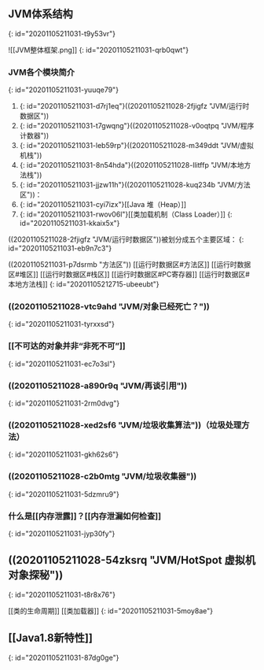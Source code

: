 ## JVM体系结构
{: id="20201105211031-t9y53vr"}

![[JVM整体框架.png]]
{: id="20201105211031-qrb0qwt"}

### JVM各个模块简介
{: id="20201105211031-yuuqe79"}

1. {: id="20201105211031-d7rj1eq"}((20201105211028-2fjigfz "JVM/运行时数据区"))
2. {: id="20201105211031-t7gwqng"}((20201105211028-v0oqtpq "JVM/程序计数器"))
3. {: id="20201105211031-leb59rp"}((20201105211028-m349ddt "JVM/虚拟机栈"))
4. {: id="20201105211031-8n54hda"}((20201105211028-llitffp "JVM/本地方法栈"))
5. {: id="20201105211031-jjzw11h"}((20201105211028-kuq234b "JVM/方法区"))：
6. {: id="20201105211031-cyi7izx"}[[Java 堆（Heap）]]
7. {: id="20201105211031-rwov06l"}[[类加载机制（Class Loader）]]
{: id="20201105211031-kkaix5x"}

((20201105211028-2fjigfz "JVM/运行时数据区"))被划分成五个主要区域：
{: id="20201105211031-eb9n7c3"}

((20201105211031-p7dsrmb "方法区"))
[[运行时数据区#方法区]]
[[运行时数据区#堆区]]
[[运行时数据区#栈区]]
[[运行时数据区#PC寄存器]]
[[运行时数据区#本地方法栈]]
{: id="20201105212715-ubeeubt"}

### ((20201105211028-vtc9ahd "JVM/对象已经死亡？"))
{: id="20201105211031-tyrxxsd"}

### [[不可达的对象并非“非死不可”]]
{: id="20201105211031-ec7o3sl"}

### ((20201105211028-a890r9q "JVM/再谈引用"))
{: id="20201105211031-2rm0dvg"}

### ((20201105211028-xed2sf6 "JVM/垃圾收集算法"))（垃圾处理方法）
{: id="20201105211031-gkh62s6"}

### ((20201105211028-c2b0mtg "JVM/垃圾收集器"))
{: id="20201105211031-5dzmru9"}

### 什么是[[内存泄露]]？[[内存泄漏如何检查]]
{: id="20201105211031-jyp30fy"}

## ((20201105211028-54zksrq "JVM/HotSpot 虚拟机对象探秘"))
{: id="20201105211031-t8r8x76"}

[[类的生命周期]]
[[类加载器]]
{: id="20201105211031-5moy8ae"}

## [[Java1.8新特性]]
{: id="20201105211031-87dg0ge"}
